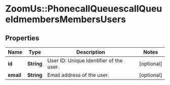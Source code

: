 # ZoomUs::PhonecallQueuescallQueueIdmembersMembersUsers

## Properties
Name | Type | Description | Notes
------------ | ------------- | ------------- | -------------
**id** | **String** | User ID: Unique Identifier of the user. | [optional] 
**email** | **String** | Email address of the user. | [optional] 


